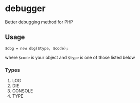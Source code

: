 # debugger

Better debugging method for PHP

## Usage

`$dbg = new dbg($type, $code);`

where `$code` is your object and `$type` is one of those listed below

### Types

1. LOG
2. DIE
3. CONSOLE
4. TYPE
